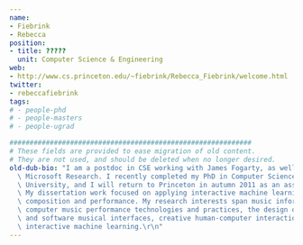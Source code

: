 ```yaml
---
name:
- Fiebrink
- Rebecca
position:
- title: ?????
  unit: Computer Science & Engineering
web:
- http://www.cs.princeton.edu/~fiebrink/Rebecca_Fiebrink/welcome.html
twitter:
- rebeccafiebrink
tags:
# - people-phd
# - people-masters
# - people-ugrad

############################################################
# These fields are provided to ease migration of old content.
# They are not used, and should be deleted when no longer desired.
old-dub-bio: "I am a postdoc in CSE working with James Fogarty, as well as folks from\
  \ Microsoft Research. I recently completed my PhD in Computer Science at Princeton\
  \ University, and I will return to Princeton in autumn 2011 as an assistant professor.\
  \ My dissertation work focused on applying interactive machine learning to music\
  \ composition and performance. My research interests span music information retrieval,\
  \ computer music performance technologies and practices, the design of new hardware\
  \ and software musical interfaces, creative human-computer interaction, and end-user\
  \ interactive machine learning.\r\n"
---
```

